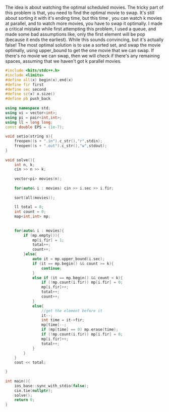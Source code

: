 The idea is about watching the optimal scheduled movies. The tricky part of this problem is that, you need to find the optimal movie to swap. It's still about sorting it with it's ending time, but this time , you can watch k movies at parallel, and to watch more movies, you have to swap it optimally. I made a critical mistake while first attempting this problem, I used a queue, and made some bad assumptions like, only the first element will be pop (because it ends the earliest). While this sounds convincing, but it's actually false! The most optimal solution is to use a sorted set, and swap the movie optimally, using upper_bound to get the one movie that we can swap. If there's no movie we can swap, then we will check if there's any remaining spaces, assuming that we haven't got k parallel movies.
```cpp
#include <bits/stdc++.h>
#include <limits>
#define all(x) begin(x),end(x)
#define fir first
#define sec second
#define sz(x) x.size()
#define pb push_back
 
using namespace std;
using vi = vector<int>;
using pi = pair<int,int>;
using ll = long long;
const double EPS = (1e-7);
 
void setio(string s){
	freopen((s + ".in").c_str(),"r",stdin);
	freopen((s + ".out").c_str(),"w",stdout);
}
 
void solve(){ 
    int n, k;
    cin >> n >> k;
    
    vector<pi> movies(n);
 
    for(auto& i : movies) cin >> i.sec >> i.fir;
 
    sort(all(movies));
 
    ll total = 0;
    int count = 0;
    map<int,int> mp;
    
    
    for(auto& i : movies){
        if (mp.empty()){
            mp[i.fir] = 1;
            total++;
            count++;
        }else{
            auto it = mp.upper_bound(i.sec);
            if (it == mp.begin() && count >= k){
                continue;
            }
            else if (it == mp.begin() && count < k){
                if (!mp.count(i.fir)) mp[i.fir] = 0;
                mp[i.fir]++;
                total++;
                count++;
            }
            else{
                //get the element before it
                it--;
                int time = it->fir;
                mp[time]--;
                if (mp[time] == 0) mp.erase(time);
                if (!mp.count(i.fir)) mp[i.fir] = 0;
                mp[i.fir]++;
                total++;
            }
        }
    }
    cout << total;

}
 
int main(){
	ios_base::sync_with_stdio(false);
	cin.tie(nullptr);
	solve();
	return 0;
}
```
